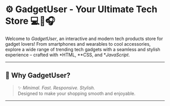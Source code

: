 # ⚙ GadgetUser - Your Ultimate Tech Store 💻📱🎧

Welcome to *GadgetUser*, an interactive and modern tech products store for gadget lovers! From smartphones and wearables 
to cool accessories, explore a wide range of trending tech gadgets with a seamless and stylish experience – crafted with
 *HTML, **CSS, and **JavaScript*.

---

## 🌟 Why GadgetUser?

> ✨ *Minimal. Fast. Responsive. Stylish.*  
> Designed to make your shopping smooth and enjoyable.

---
